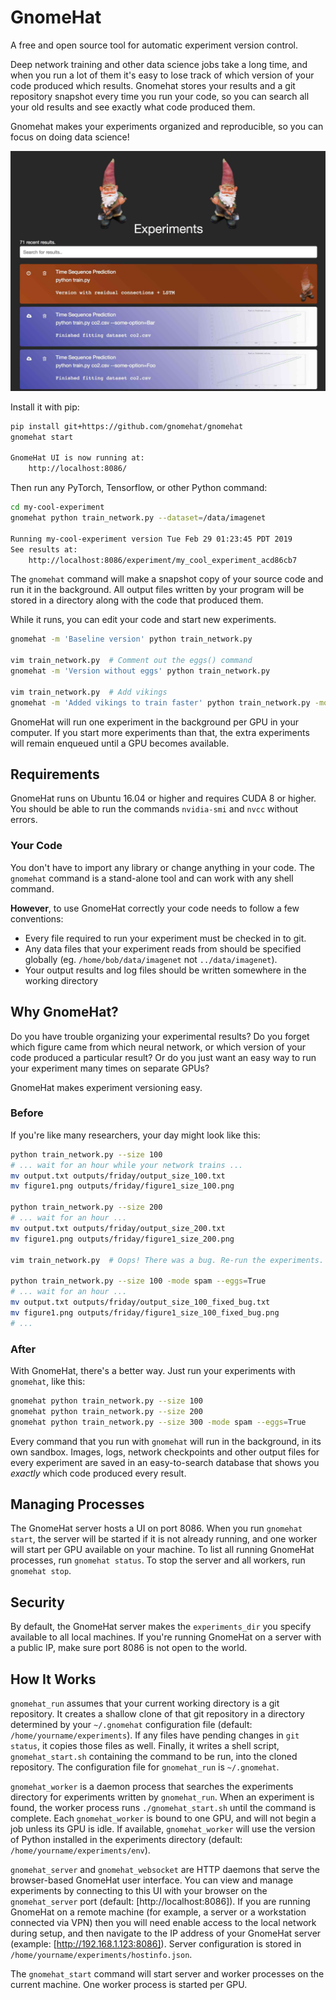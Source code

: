 # GnomeHat

A free and open source tool for automatic experiment version control.

Deep network training and other data science jobs take a long time, and when you run a lot of them it's easy to lose track of which version of your code produced which results.
Gnomehat stores your results and a git repository snapshot every time you run your code, so you can search all your old results and see exactly what code produced them.

Gnomehat makes your experiments organized and reproducible, so you can focus on doing data science!

![GnomeHat UI Screenshot](https://raw.githubusercontent.com/gnomehat/gnomehat/master/screenshot.jpg)

Install it with pip:
```bash
pip install git+https://github.com/gnomehat/gnomehat
gnomehat start

GnomeHat UI is now running at:
    http://localhost:8086/
```

Then run any PyTorch, Tensorflow, or other Python command:

```bash
cd my-cool-experiment
gnomehat python train_network.py --dataset=/data/imagenet

Running my-cool-experiment version Tue Feb 29 01:23:45 PDT 2019
See results at:
    http://localhost:8086/experiment/my_cool_experiment_acd86cb7
```

The `gnomehat` command will make a snapshot copy of your source code and run it in the background.
All output files written by your program will be stored in a directory along with the code that produced them.

While it runs, you can edit your code and start new experiments.

```bash
gnomehat -m 'Baseline version' python train_network.py

vim train_network.py  # Comment out the eggs() command
gnomehat -m 'Version without eggs' python train_network.py

vim train_network.py  # Add vikings
gnomehat -m 'Added vikings to train faster' python train_network.py -mode spam
```

GnomeHat will run one experiment in the background per GPU in your computer.
If you start more experiments than that, the extra experiments will remain enqueued until a GPU becomes available.


## Requirements

GnomeHat runs on Ubuntu 16.04 or higher and requires CUDA 8 or higher.
You should be able to run the commands `nvidia-smi` and `nvcc` without errors.

### Your Code

You don't have to import any library or change anything in your code.
The `gnomehat` command is a stand-alone tool and can work with any shell command.

**However**, to use GnomeHat correctly your code needs to follow a few conventions:

- Every file required to run your experiment must be checked in to git.
- Any data files that your experiment reads from should be specified globally (eg. `/home/bob/data/imagenet` not `../data/imagenet`).
- Your output results and log files should be written somewhere in the working directory



## Why GnomeHat?

Do you have trouble organizing your experimental results?
Do you forget which figure came from which neural network, or which version of your code produced a particular result?
Or do you just want an easy way to run your experiment many times on separate GPUs?

GnomeHat makes experiment versioning easy.


### Before
If you're like many researchers, your day might look like this:

```bash
python train_network.py --size 100
# ... wait for an hour while your network trains ...
mv output.txt outputs/friday/output_size_100.txt
mv figure1.png outputs/friday/figure1_size_100.png

python train_network.py --size 200
# ... wait for an hour ...
mv output.txt outputs/friday/output_size_200.txt
mv figure1.png outputs/friday/figure1_size_200.png

vim train_network.py  # Oops! There was a bug. Re-run the experiments.

python train_network.py --size 100 -mode spam --eggs=True
# ... wait for an hour ...
mv output.txt outputs/friday/output_size_100_fixed_bug.txt
mv figure1.png outputs/friday/figure1_size_100_fixed_bug.png
# ...
```

### After
With GnomeHat, there's a better way. Just run your experiments with `gnomehat`, like this:

```bash
gnomehat python train_network.py --size 100
gnomehat python train_network.py --size 200
gnomehat python train_network.py --size 300 -mode spam --eggs=True
```

Every command that you run with `gnomehat` will run in the background, in its own sandbox.
Images, logs, network checkpoints and other output files for every experiment are saved in an easy-to-search database that shows you *exactly* which code produced every result.


## Managing Processes

The GnomeHat server hosts a UI on port 8086.
When you run `gnomehat start`, the server will be started if it is not already running, and one worker will start per GPU available on your machine.
To list all running GnomeHat processes, run `gnomehat status`.
To stop the server and all workers, run `gnomehat stop`.


## Security

By default, the GnomeHat server makes the `experiments_dir` you specify available to all local machines.
If you're running GnomeHat on a server with a public IP, make sure port 8086 is not open to the world.

## How It Works

`gnomehat_run` assumes that your current working directory is a git
repository.
It creates a shallow clone of that git repository in a directory
determined by your `~/.gnomehat` configuration file (default:
`/home/yourname/experiments`).
If any files have pending changes in `git status`, it copies those files
as well.
Finally, it writes a shell script, `gnomehat_start.sh` containing the
command to be run, into the cloned repository.
The configuration file for `gnomehat_run` is `~/.gnomehat`.

`gnomehat_worker` is a daemon process that searches the experiments
directory for experiments written by `gnomehat_run`.
When an experiment is found, the worker process runs
`./gnomehat_start.sh` until the command is complete.
Each `gnomehat_worker` is bound to one GPU, and will not begin a job
unless its GPU is idle.
If available, `gnomehat_worker` will use the version of Python installed
in the experiments directory (default: `/home/yourname/experiments/env`).

`gnomehat_server` and `gnomehat_websocket` are HTTP daemons that serve
the browser-based GnomeHat user interface.
You can view and manage experiments by connecting to this UI with your
browser on the `gnomehat_server` port (default: [http://localhost:8086]).
If you are running GnomeHat on a remote machine (for example, a server
or a workstation connected via VPN) then you will need enable access to
the local network during setup, and then navigate to the IP address of
your GnomeHat server (example: [http://192.168.1.123:8086]).
Server configuration is stored in `/home/yourname/experiments/hostinfo.json`.

The `gnomehat_start` command will start server and worker processes on
the current machine.
One worker process is started per GPU.


